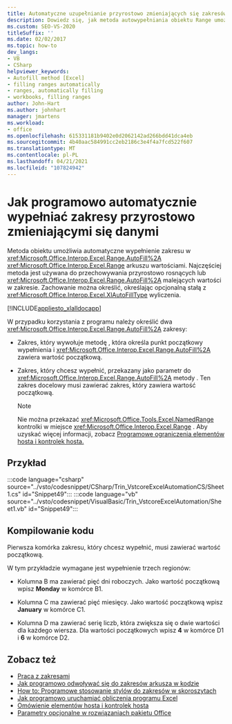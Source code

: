 ```yaml
---
title: Automatyczne uzupełnianie przyrostowo zmieniających się zakresów danych programowo
description: Dowiedz się, jak metoda autowypełniania obiektu Range umożliwia automatyczne wypełnianie zakresu w arkuszu wartościami.
ms.custom: SEO-VS-2020
titleSuffix: ''
ms.date: 02/02/2017
ms.topic: how-to
dev_langs:
- VB
- CSharp
helpviewer_keywords:
- Autofill method [Excel]
- filling ranges automatically
- ranges, automatically filling
- workbooks, filling ranges
author: John-Hart
ms.author: johnhart
manager: jmartens
ms.workload:
- office
ms.openlocfilehash: 615331181b9402e0d2062142ad266bdd41dca4eb
ms.sourcegitcommit: 4b40aac584991cc2eb2186c3e4f4a7fcd522f607
ms.translationtype: MT
ms.contentlocale: pl-PL
ms.lasthandoff: 04/21/2021
ms.locfileid: "107824942"
---
```

# <a name="how-to-programmatically-automatically-fill-ranges-with-incrementally-changing-data"></a>Jak programowo automatycznie wypełniać zakresy przyrostowo zmieniającymi się danymi
  Metoda obiektu umożliwia automatyczne wypełnienie zakresu w <xref:Microsoft.Office.Interop.Excel.Range.AutoFill%2A> <xref:Microsoft.Office.Interop.Excel.Range> arkuszu wartościami. Najczęściej metoda jest używana do przechowywania przyrostowo rosnących lub <xref:Microsoft.Office.Interop.Excel.Range.AutoFill%2A> malejących wartości w zakresie. Zachowanie można określić, określając opcjonalną stałą z <xref:Microsoft.Office.Interop.Excel.XlAutoFillType> wyliczenia.

 [!INCLUDE[appliesto_xlalldocapp](../vsto/includes/appliesto-xlalldocapp-md.md)]

 W przypadku korzystania z programu należy określić dwa <xref:Microsoft.Office.Interop.Excel.Range.AutoFill%2A> zakresy:

- Zakres, który wywołuje metodę , która określa punkt początkowy wypełnienia i <xref:Microsoft.Office.Interop.Excel.Range.AutoFill%2A> zawiera wartość początkową.

- Zakres, który chcesz wypełnić, przekazany jako parametr do <xref:Microsoft.Office.Interop.Excel.Range.AutoFill%2A> metody . Ten zakres docelowy musi zawierać zakres, który zawiera wartość początkową.

    > [!NOTE]
    > Nie można przekazać <xref:Microsoft.Office.Tools.Excel.NamedRange> kontrolki w miejsce <xref:Microsoft.Office.Interop.Excel.Range> . Aby uzyskać więcej informacji, zobacz [Programowe ograniczenia elementów hosta i kontrolek hosta.](../vsto/programmatic-limitations-of-host-items-and-host-controls.md)

## <a name="example"></a>Przykład
 :::code language="csharp" source="../vsto/codesnippet/CSharp/Trin_VstcoreExcelAutomationCS/Sheet1.cs" id="Snippet49":::
 :::code language="vb" source="../vsto/codesnippet/VisualBasic/Trin_VstcoreExcelAutomation/Sheet1.vb" id="Snippet49":::

## <a name="compile-the-code"></a>Kompilowanie kodu
 Pierwsza komórka zakresu, który chcesz wypełnić, musi zawierać wartość początkową.

 W tym przykładzie wymagane jest wypełnienie trzech regionów:

- Kolumna B ma zawierać pięć dni roboczych. Jako wartość początkową wpisz **Monday** w komórce B1.

- Kolumna C ma zawierać pięć miesięcy. Jako wartość początkową wpisz **January** w komórce C1.

- Kolumna D ma zawierać serię liczb, która zwiększa się o dwie wartości dla każdego wiersza. Dla wartości początkowych wpisz **4** w komórce D1 i **6** w komórce D2.

## <a name="see-also"></a>Zobacz też
- [Praca z zakresami](../vsto/working-with-ranges.md)
- [Jak programowo odwoływać się do zakresów arkusza w kodzie](../vsto/how-to-programmatically-refer-to-worksheet-ranges-in-code.md)
- [How to: Programowe stosowanie stylów do zakresów w skoroszytach](../vsto/how-to-programmatically-apply-styles-to-ranges-in-workbooks.md)
- [Jak programowo uruchamiać obliczenia programu Excel](../vsto/how-to-programmatically-run-excel-calculations-programmatically.md)
- [Omówienie elementów hosta i kontrolek hosta](../vsto/host-items-and-host-controls-overview.md)
- [Parametry opcjonalne w rozwiązaniach pakietu Office](../vsto/optional-parameters-in-office-solutions.md)
